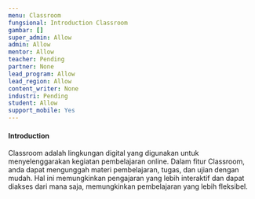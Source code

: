 ```yaml
---
menu: Classroom
fungsional: Introduction Classroom
gambar: []
super_admin: Allow
admin: Allow
mentor: Allow
teacher: Pending
partner: None
lead_program: Allow
lead_region: Allow
content_writer: None
industri: Pending
student: Allow
support_mobile: Yes
---
```

#### Introduction

Classroom adalah lingkungan digital yang digunakan untuk menyelenggarakan kegiatan pembelajaran online. Dalam fitur Classroom, anda dapat mengunggah materi pembelajaran, tugas, dan ujian dengan mudah. Hal ini memungkinkan pengajaran yang lebih interaktif dan dapat diakses dari mana saja, memungkinkan pembelajaran yang lebih fleksibel.